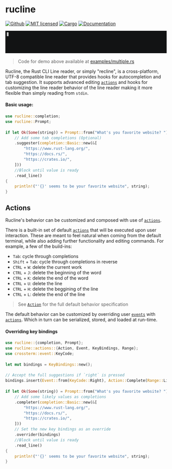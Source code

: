 # rucline
[![Github](https://github.com/m-lima/rucline/workflows/build/badge.svg)](https://github.com/m-lima/rucline/actions?workflow=build)
[![MIT licensed](https://img.shields.io/badge/license-MIT-blue.svg)](LICENSE)
[![Cargo](https://img.shields.io/crates/v/rucline.svg)](https://crates.io/crates/rucline)
[![Documentation](https://docs.rs/rucline/badge.svg)](https://docs.rs/rucline)

![demo](docs/demo.gif)
> Code for demo above available at [examples/multiple.rs](../../blob/master/examples/multiple.rs)

Rucline, the Rust CLI Line reader, or simply "recline", is a cross-platform, UTF-8 compatible
line reader that provides hooks for autocompletion and tab suggestion. It supports advanced
editing [`actions`] and hooks for customizing the line reader behavior of the line reader making
it more flexible than simply reading from `stdin`.

#### Basic usage:

```rust
use rucline::completion;
use rucline::Prompt;

if let Ok(Some(string)) = Prompt::from("What's you favorite website? ")
    // Add some tab completions (Optional)
    .suggester(completion::Basic::new(&[
        "https://www.rust-lang.org/",
        "https://docs.rs/",
        "https://crates.io/",
    ]))
    //Block until value is ready
    .read_line()
{
    println!("'{}' seems to be your favorite website", string);
}
```

## Actions

Rucline's behavior can be customized and composed with use of [`actions`].

There is a built-in set of default [`actions`] that will be executed upon user interaction.
These are meant to feel natural when coming from the default terminal, while also adding further
functionality and editing commands. For example, a few of the build-ins:
* `Tab`: cycle through completions
* `Shift` + `Tab`: cycle through completions in reverse
* `CTRL` + `W`: delete the current work
* `CTRL` + `J`: delete the beginning of the word
* `CTRL` + `K`: delete the end of the word
* `CTRL` + `U`: delete the line
* `CTRL` + `H`: delete the beggining of the line
* `CTRL` + `L`: delete the end of the line

> See [`Action`][`actions`] for the full default behavior specification

The default behavior can be customized by overriding user [`events`] with [`actions`]. Which
in turn can be serialized, stored, and loaded at run-time.


#### Overriding key bindings

```rust
use rucline::{completion, Prompt};
use rucline::actions::{Action, Event, KeyBindings, Range};
use crossterm::event::KeyCode;

let mut bindings = KeyBindings::new();

// Accept the full suggestions if `right` is pressed
bindings.insert(Event::from(KeyCode::Right), Action::Complete(Range::Line));

if let Ok(Some(string)) = Prompt::from("What's you favorite website? ")
    // Add some likely values as completions
    .completer(completion::Basic::new(&[
        "https://www.rust-lang.org/",
        "https://docs.rs/",
        "https://crates.io/",
    ]))
    // Set the new key bindings as an override
    .overrider(bindings)
    //Block until value is ready
    .read_line()
{
    println!("'{}' seems to be your favorite website", string);
}
```

[`crossterm`]: https://docs.rs/crossterm/
[`KeyBindings`]: ../../blob/master/src/actions.rs
[`actions`]: ../../blob/master/src/actions.rs
[`events`]: ../../blob/master/src/actions.rs
[`prompt`]: ../../blob/master/src/prompt/mod.rs
